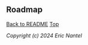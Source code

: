 
## Roadmap <a name="top"></a>

[Back to README](/docs/README.md)
[Top](#top)

*Copyright (c) 2024 Eric Nantel*